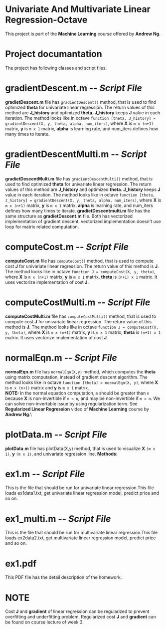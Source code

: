 # Univariate And Multivariate Linear Regression-Octave
This project is part of the **Machine Learning** course offered by **Andrew Ng**.

# Project documantation
The project has following classes and script files.

# gradientDescent.m -- *Script File*

**gradietDescent.m** file has `gradientDescent()` method, that is used to find optimized **theta** for univariate linear regression.
The return values of this method are **J_history**  and optimized **theta**. **J_history** keeps **J** value in each iteration. The method looks like in octave `function [theta, J_history] = gradientDescent(X, y, theta, alpha, num_iters)`, 
where **X** is `m x (n+1)` matrix, **y** is `m x 1` matrix, **alpha** is learning rate, and num_iters defines how many times to iterate.

# gradientDescentMulti.m -- *Script File*
**gradietDescentMulti.m** file has `gradientDescentMulti()` method, that is used to find optimized **theta** for univariate linear regression.
The return values of this method are **J_history**  and optimized **theta**. **J_history** keeps **J** value in each iteration. The method looks like in octave `function [theta, J_history] = gradientDescent(X, y, theta, alpha, num_iters)`, 
where **X** is `m x (n+1)` matrix, **y** is `m x 1` matrix, **alpha** is learning rate, and num_iters defines how many times to iterate. **gradietDescentmulti.m** file has the same structure as  **gradietDescent.m** file. Both has vectorized implementation of gradient descent. vectorized implementation doesn't use loop for matrix related computation.

# computeCost.m -- *Script File*
**computeCost.m** file has `computeCost()` method, that is used to compute cost **J** for univariate linear regression. The return value of this method is **J**. The method looks like in octave `function J = computeCost(X, y, theta)`, 
where **X** is `m x (n+1)` matrix, **y** is `m x 1` matrix, **theta** is `(n+1) x 1` matrix. It uses vectorize implementation of cost **J**.

# computeCostMulti.m -- *Script File*
**computeCostMulti.m** file has `computeCostMulti()` method, that is used to compute cost **J** for univariate linear regression. The return value of this method is **J**. The method looks like in octave `function J = computeCost(X, y, theta)`, 
where **X** is `m x (n+1)` matrix, **y** is `m x 1` matrix, **theta** is `(n+1) x 1` matrix. It uses vectorize implementation of cost **J**.
# normalEqn.m -- *Script File*
**normalEqn.m** file has `normalEqn(X,y)` method, which computes the **theta** using matrix computation, instead of gradient descent algorithm. The method looks like in octave `function [theta] = normalEqn(X, y)`, where **X** is `m x (n+1)` matrix and **y** is `m x 1` matrix.   
**NOTE:** In the normal equation computation, `m` should be greater than `n` because **X** is non-invertible if `m < n`, and may be non-invertible if `m = n`. We can solve non-invertable issue by using regularization term. See **Regularized Linear Regression** video of **Machine Learning** course by **Andrew Ng**.\
# plotData.m -- *Script File*
**plotData.m** file has plotData(X,y) method, that is used to visualize **X** `(m x 1)`, **y** `(m x 1)`, and univariate regression line. 
**Methods:**
# ex1.m -- *Script File*
This is the file that should be run for univariate linear regression.This file loads ex1data1.txt, get univariate linear regression model, predict price and so on.
# ex1_multi.m -- *Script File*
This is the file that should be run for multivariate linear regression.This file loads ex2data2.txt, get multivariate linear regression model, predict price and so on.

# ex1.pdf 
This PDF file has the detail description of the homework.

# NOTE 
Cost **J** and **gradient** of linear regression can be regularized to prevent overfitting and underfitting problem. Regularized cost **J** and **gradient** can be found on course lecture of week 3.




